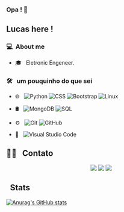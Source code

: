 ### Opa ! 👋

## Lucas here !

### 💻 &nbsp;About me

- 🎓 &nbsp; Eletronic Engeneer.


### 🛠 &nbsp; um pouquinho do que sei

- 🌐 &nbsp;
  ![Python](https://img.shields.io/badge/-python-333333?style=flat&logo=python)
  ![CSS](https://img.shields.io/badge/-CSS-333333?style=flat&logo=CSS3&logoColor=1572B6)
  ![Bootstrap](https://img.shields.io/badge/-Bootstrap-333333?style=flat&logo=bootstrap&logoColor=563D7C)
  ![Linux](https://img.shields.io/badge/-Linux-333333?style=flat&logo=linux&logoColor=563D7C)
- 🛢 &nbsp;
  ![MongoDB](https://img.shields.io/badge/-MongoDB-333333?style=flat&logo=mongodb)
  ![SQL](https://img.shields.io/badge/-SQL-333333?style=flat&logo=SQL)
- ⚙️ &nbsp;
  ![Git](https://img.shields.io/badge/-Git-333333?style=flat&logo=git)
  ![GitHub](https://img.shields.io/badge/-GitHub-333333?style=flat&logo=github)
 
- 🔧 &nbsp;
  ![Visual Studio Code](https://img.shields.io/badge/-Visual%20Studio%20Code-333333?style=flat&logo=visual-studio-code&logoColor=007ACC)


##  🤝🏻 &nbsp; Contato

<p align="center">
<a href="https://lucasbral.github.io/"><img src="https://img.shields.io/badge/-https://lucasbral.github.io/-3423A6?style=flat-square&logo=Google-Chrome&logoColor=white"/></a>
<a href="https://www.linkedin.com/in/lucasbral/"><img src="https://img.shields.io/badge/-Lucas%20Sobral-0077B5?style=flat-square&logo=Linkedin&logoColor=white"/></a>
<a href="mailto:lucasdecarvalhosobral@gmail.com"><img src="https://img.shields.io/badge/-lucasdecarvalhosobral@gmail.com-D14836?style=flat-square&logo=Gmail&logoColor=white"/></a>

## &nbsp; Stats

[![Anurag's GitHub stats](https://github-readme-stats.vercel.app/api?username=lucasbral)](https://github.com/lucasbral/github-readme-stats)
